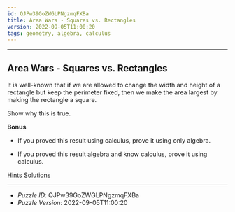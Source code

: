 ```yaml
---
id: QJPw39GoZWGLPNgzmqFXBa
title: Area Wars - Squares vs. Rectangles
version: 2022-09-05T11:00:20
tags: geometry, algebra, calculus
---
```


--------------------------------------------------------------------------------------------

## Area Wars - Squares vs. Rectangles

It is well-known that if we are allowed to change the width and height of a rectangle but
keep the perimeter fixed, then we make the area largest by making the rectangle a square.

Show why this is true.

__Bonus__

* If you proved this result using calculus, prove it using only algebra.

* If you proved this result algebra and know calculus, prove it using calculus.

[Hints](QJPw39GoZWGLPNgzmqFXBa-hints.md)
[Solutions](QJPw39GoZWGLPNgzmqFXBa-solutions.md)

--------------------------------------------------------------------------------------------

* _Puzzle ID_: QJPw39GoZWGLPNgzmqFXBa
* _Puzzle Version_: 2022-09-05T11:00:20
